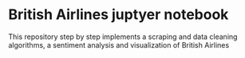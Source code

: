 # British Airlines juptyer notebook
This repository step by step implements a scraping and  data cleaning algorithms, a sentiment analysis and visualization of British Airlines  

